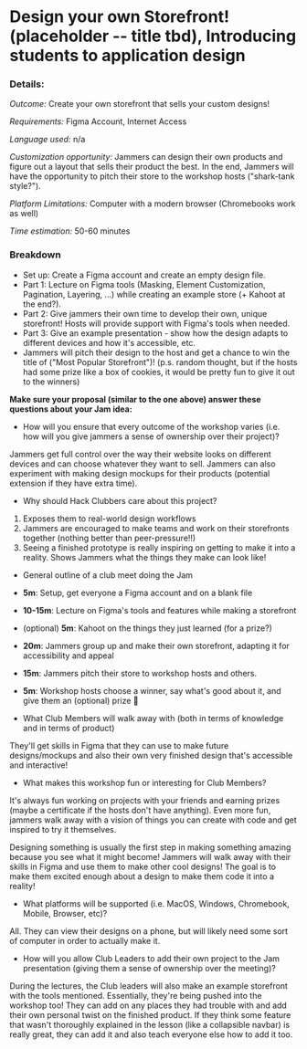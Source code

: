 # Design your own Storefront! (placeholder -- title tbd), Introducing students to application design

### Details:
_Outcome:_ Create your own storefront that sells your custom designs!

_Requirements:_ Figma Account, Internet Access

_Language used:_ n/a

_Customization opportunity:_ Jammers can design their own products and figure out a layout that sells their product the best. In the end, Jammers will have the opportunity to pitch their store to the workshop hosts ("shark-tank style?").  

_Platform Limitations:_ Computer with a modern browser (Chromebooks work as well)

_Time estimation:_ 50-60 minutes

### Breakdown
- Set up: Create a Figma account and create an empty design file.
- Part 1: Lecture on Figma tools (Masking, Element Customization, Pagination, Layering, ...) while creating an example store (+ Kahoot at the end?).
- Part 2: Give jammers their own time to develop their own, unique storefront! Hosts will provide support with Figma's tools when needed.
- Part 3: Give an example presentation - show how the design adapts to different devices and how it's accessible, etc.
- Jammers will pitch their design to the host and get a chance to win the title of ("Most Popular Storefront")!
(p.s. random thought, but if the hosts had some prize like a box of cookies, it would be pretty fun to give it out to the winners)

**Make sure your proposal (similar to the one above) answer these questions about your Jam idea:**
- How will you ensure that every outcome of the workshop varies (i.e. how will you give jammers a sense of ownership over their project)?

Jammers get full control over the way their website looks on different devices and can choose whatever they want to sell. Jammers can also
experiment with making design mockups for their products (potential extension if they have extra time).

- Why should Hack Clubbers care about this project?

1. Exposes them to real-world design workflows
2. Jammers are encouraged to make teams and work on their storefronts together (nothing better than peer-pressure!!)
3. Seeing a finished prototype is really inspiring on getting to make it into a reality. Shows Jammers what the things they make can look like!

- General outline of a club meet doing the Jam


- **5m**: Setup, get everyone a Figma account and on a blank file
- **10-15m**: Lecture on Figma's tools and features while making a storefront
- (optional) **5m**: Kahoot on the things they just learned (for a prize?)
- **20m**: Jammers group up and make their own storefront, adapting it for accessibility and appeal
- **15m**: Jammers pitch their store to workshop hosts and others.
- **5m**: Workshop hosts choose a winner, say what's good about it, and give them an (optional) prize 🎄

- What Club Members will walk away with (both in terms of knowledge and in terms of product)

They'll get skills in Figma that they can use to make future designs/mockups and also their own very 
finished design that's accessible and interactive!

- What makes this workshop fun or interesting for Club Members?

It's always fun working on projects with your friends and earning prizes (maybe a certificate if the hosts don't have anything).
Even more fun, jammers walk away with a vision of things you can create with code and get inspired to try it themselves.

Designing something is usually the first step in making something amazing because you see what it might become! Jammers
will walk away with their skills in Figma and use them to make other cool designs! The goal is to make them excited
enough about a design to make them code it into a reality!
- What platforms will be supported (i.e. MacOS, Windows, Chromebook, Mobile, Browser, etc)?

All. They can view their designs on a phone, but will likely need some sort of computer in order to actually make it.

- How will you allow Club Leaders to add their own project to the Jam presentation (giving them a sense of ownership over the meeting)?

During the lectures, the Club leaders will also make an example storefront with the tools mentioned. Essentially, they're being pushed into
the workshop too! They can add on any places they had trouble with and add their own personal twist on the finished product. If they think
some feature that wasn't thoroughly explained in the lesson (like a collapsible navbar) is really great, they can add it and also teach everyone else how to add it too.
